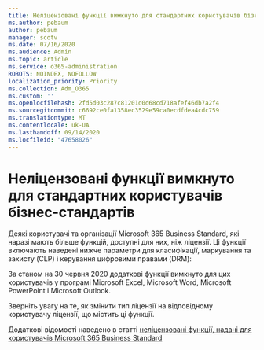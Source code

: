 ```yaml
---
title: Неліцензовані функції вимкнуто для стандартних користувачів бізнес-стандартів
ms.author: pebaum
author: pebaum
manager: scotv
ms.date: 07/16/2020
ms.audience: Admin
ms.topic: article
ms.service: o365-administration
ROBOTS: NOINDEX, NOFOLLOW
localization_priority: Priority
ms.collection: Adm_O365
ms.custom: ''
ms.openlocfilehash: 2fd5d03c287c81201d0d68cd718afef46db7a2f4
ms.sourcegitcommit: c6692ce0fa1358ec3529e59ca0ecdfdea4cdc759
ms.translationtype: MT
ms.contentlocale: uk-UA
ms.lasthandoff: 09/14/2020
ms.locfileid: "47658026"
---
```

# <a name="unlicensed-features-turned-off-for-business-standard-users"></a>Неліцензовані функції вимкнуто для стандартних користувачів бізнес-стандартів

Деякі користувачі та організації Microsoft 365 Business Standard, які наразі мають більше функцій, доступні для них, ніж ліцензії. Ці функції включають наведені нижче параметри для класифікації, маркування та захисту (CLP) і керування цифровими правами (DRM):
    
За станом на 30 червня 2020 додаткові функції вимкнуто для цих користувачів у програмі Microsoft Excel, Microsoft Word, Microsoft PowerPoint і Microsoft Outlook.

Зверніть увагу на те, як змінити тип ліцензії на відповідному користувачу ліцензії, що містить ці функції. 

Додаткові відомості наведено в статті [неліцензовані функції, надані для користувачів Microsoft 365 Business Standard](https://support.microsoft.com/help/4568654/extra-features-to-be-turned-off-for-microsoft-365-business-standard?preview)